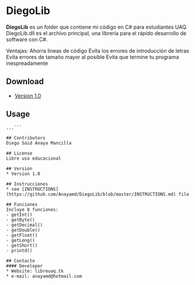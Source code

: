 DiegoLib
======
**DiegoLib** es un folder que contiene mi código en C# para estudiantes UAQ.
DiegoLib.dll es el archivo principal, una librería para el rápido desarrollo de software con C#.

Ventajas:
Ahorra lineas de código
Evita los errores de introducción de letras
Evita errores de tamaño mayor al posible
Evita que termine tu programa inespreadamente

## Download
* [Version 1.0](https://github.com/Anayamd/DiegoLib/archive/master.zip)

## Usage
```$ git clone https://github.com/Anayamd/DiegoLib.git
...```

## Contributors
Diego Said Anaya Mancilla

## License 
Libre uso educacional

## Version 
* Version 1.0

## Instrucciones
* see [INSTRUCTIONS](https://github.com/Anayamd/DiegoLib/blob/master/INSTRUCTIONS.md) file

## Funciones
Incluye 8 funciones:
- getInt()
- getByte()
- getDecimal()
- getDouble()
- getFloat()
- getLong()
- getShort()
- printd()

## Contacto
#### Developer
* Website: libreuaq.tk
* e-mail: anayamd@hotmail.com